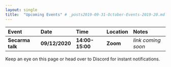 ```yaml
---
layout: single
title:  "Upcoming Events" # _posts2019-09-31-October-Events-2019-20.md 
---
```

| Event | Date | Time | Location | Notes
|:-----------------|:----------|:-----------|:-----------|:-----------|
| __Secarma talk__ | __09/12/2020__ | __14:00-15:00__ | __Zoom__ | _link coming soon_ |

Keep an eye on this page or head over to Discord for instant notifications.
